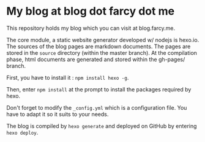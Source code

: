 
My blog at blog dot farcy dot me
============================

This repository holds my blog which you can visit at blog.farcy.me.

The core module, a static website generator developed w/ nodejs is hexo.io. The sources of the blog pages are markdown documents. The pages are stored in the `source` directory (within the master branch). At the compilation phase, html documents are generated and stored within the gh-pages/ branch.

First, you have to install it : `npm install hexo -g`.
 
Then, enter `npm install` at the prompt to install the  packages required by hexo.

Don't forget to modify the `_config.yml` which is a configuration file. You have to adapt it so it suits to your needs. 

The blog is compiled by `hexo generate` and deployed on GitHub by entering `hexo deploy`. 





